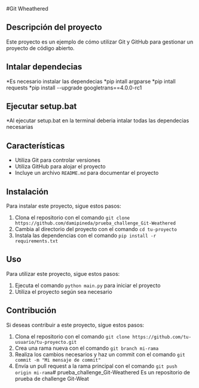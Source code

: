#Git Wheathered 

## Descripción del proyecto

Este proyecto es un ejemplo de cómo utilizar Git y GitHub para gestionar un proyecto de código abierto.

## Intalar dependecias
*Es necesario instalar las dependecias 
*pip intall argparse
*pip intall requests
*pip install --upgrade googletrans==4.0.0-rc1

## Ejecutar setup.bat

*Al ejecutar setup.bat en la terminal deberia intalar todas las dependecias necesarias

## Características

* Utiliza Git para controlar versiones
* Utiliza GitHub para alojar el proyecto
* Incluye un archivo `README.md` para documentar el proyecto

## Instalación

Para instalar este proyecto, sigue estos pasos:

1. Clona el repositorio con el comando `git clone https://github.com/damipineda/prueba_challenge_Git-Weathered`
2. Cambia al directorio del proyecto con el comando `cd tu-proyecto`
3. Instala las dependencias con el comando `pip install -r requirements.txt`

## Uso

Para utilizar este proyecto, sigue estos pasos:

1. Ejecuta el comando `python main.py` para iniciar el proyecto
2. Utiliza el proyecto según sea necesario

## Contribución

Si deseas contribuir a este proyecto, sigue estos pasos:

1. Clona el repositorio con el comando `git clone https://github.com/tu-usuario/tu-proyecto.git`
2. Crea una rama nueva con el comando `git branch mi-rama`
3. Realiza los cambios necesarios y haz un commit con el comando `git commit -m "Mi mensaje de commit"`
4. Envía un pull request a la rama principal con el comando `git push origin mi-rama`# prueba_challenge_Git-Weathered
 Es un repositorio de prueba de challenge Git-Weat
